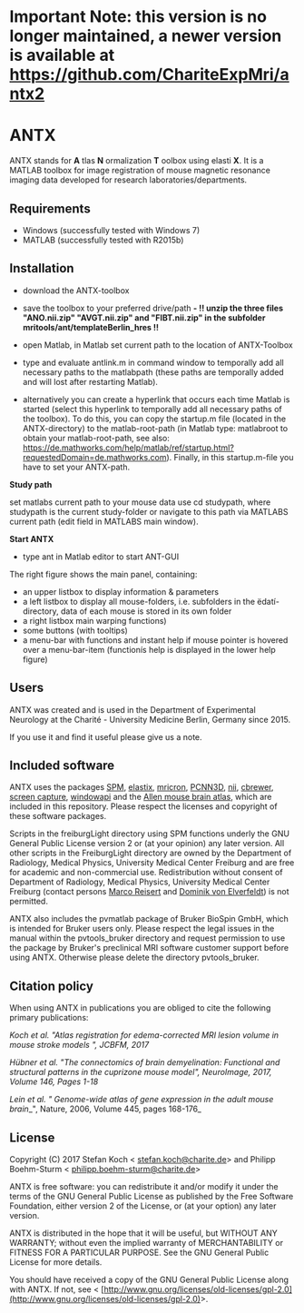 # Important Note: this version is no longer maintained, a newer version is available at https://github.com/ChariteExpMri/antx2

# ANTX

ANTX stands for **A** tlas **N** ormalization **T** oolbox using elasti **X**. It is a MATLAB toolbox for image registration of mouse magnetic resonance imaging data developed for research laboratories/departments.

## **Requirements**

- Windows (successfully tested with Windows 7)
- MATLAB (successfully tested with R2015b)

## **Installation**

- download the ANTX-toolbox
- save the toolbox to your preferred drive/path
**- !! unzip the three files &quot;ANO.nii.zip&quot; &quot;AVGT.nii.zip&quot; and &quot;FIBT.nii.zip&quot; in the subfolder mritools/ant/templateBerlin\_hres !!**
- open Matlab, in Matlab set current path to the location of ANTX-Toolbox
- type and evaluate antlink.m  in command window to temporally add all necessary paths to the matlabpath (these paths are temporally added and will lost after restarting Matlab).

- alternatively you can create a hyperlink that occurs each time Matlab is started (select this hyperlink to temporally add all necessary paths of the toolbox). To do this, you can copy the startup.m file (located in the ANTX-directory) to the matlab-root-path (in Matlab type: matlabroot to obtain your matlab-root-path, see also: https://de.mathworks.com/help/matlab/ref/startup.html?requestedDomain=de.mathworks.com). Finally, in this startup.m-file you have to set your ANTX-path.

**Study path**

set matlabs current path to your mouse data use cd studypath, where studypath is the current study-folder or navigate to this path via MATLABS current path (edit field in MATLABS main window).

**Start ANTX**

- type ant in Matlab editor to start ANT-GUI

The right figure shows the main panel, containing:
- an upper listbox to display information &amp; parameters
- a left listbox to display all mouse-folders, i.e. subfolders in the ëdatí-directory, data of each mouse is stored in its own folder
- a right listbox main warping functions)
- some buttons (with tooltips)
- a menu-bar with functions and instant help if mouse pointer is hovered over a menu-bar-item (functionís help is displayed in the lower help figure)

## **Users**

ANTX was created and is used in the Department of Experimental Neurology at the Charité - University Medicine Berlin, Germany since 2015.

If you use it and find it useful please give us a note.

## **Included software**

ANTX uses the packages [SPM](http://www.fil.ion.ucl.ac.uk/spm/), [elastix](http://elastix.isi.uu.nl/), [mricron](https://www.nitrc.org/projects/mricron), [PCNN3D](https://sites.google.com/site/chuanglab/software/3d-pcnn), [nii](https://de.mathworks.com/matlabcentral/fileexchange/8797-tools-for-nifti-and-analyze-image), [cbrewer](https://de.mathworks.com/matlabcentral/fileexchange/34087-cbrewer---colorbrewer-schemes-for-matlab), [screen capture](https://de.mathworks.com/matlabcentral/fileexchange/24323-screencapture-get-a-screen-capture-of-a-figure-frame-or-component), [windowapi](https://de.mathworks.com/matlabcentral/fileexchange/31437-windowapi) and the [Allen mouse brain atlas](http://mouse.brain-map.org/), which are included in this repository. Please respect the licenses and copyright of these software packages.

Scripts in the freiburgLight directory using SPM functions underly the GNU General Public License version 2 or (at your opinion) any later version. All other scripts in the FreiburgLight directory are owned by the Department of Radiology, Medical Physics, University Medical Center Freiburg and are free for academic and non-commercial use. Redistribution without consent of Department of Radiology, Medical Physics, University Medical Center Freiburg (contact persons [Marco Reisert](mailto:marco.reisert@uniklinik-freiburg.de) and [Dominik von Elverfeldt](mailto:dominik.elverfeldt@uniklinik-freiburg.de)) is not permitted.

ANTX also includes the pvmatlab package of Bruker BioSpin GmbH, which is intended for Bruker users only. Please respect the legal issues in the manual within the pvtools\_bruker directory and request permission to use the package by Bruker&#39;s preclinical MRI software customer support before using ANTX. Otherwise please delete the directory pvtools\_bruker.

## **Citation policy**

When using ANTX in publications you are obliged to cite the following primary publications:

_Koch et al. &quot;Atlas registration for edema-corrected MRI lesion volume in mouse stroke models &quot;, JCBFM, 2017_

_Hübner et al. &quot;The connectomics of brain demyelination: Functional and structural patterns in the cuprizone mouse model&quot;, NeuroImage, 2017, Volume 146, Pages 1-18_

_Lein et al. &quot;_ _Genome-wide atlas of gene expression in the adult mouse brain__&quot;, Nature, 2006, Volume 445, pages 168-176_

## **License**

Copyright (C) 2017 Stefan Koch &lt; [stefan.koch@charite.de](mailto:stefan.koch@charite.de)&gt; and Philipp Boehm-Sturm &lt; [philipp.boehm-sturm@charite.de](mailto:philipp.boehm-sturm@charite.de)&gt;

ANTX is free software: you can redistribute it and/or modify it under the terms of the GNU General Public License as published by the Free Software Foundation, either version 2 of the License, or (at your option) any later version.

ANTX is distributed in the hope that it will be useful, but WITHOUT ANY WARRANTY; without even the implied warranty of MERCHANTABILITY or FITNESS FOR A PARTICULAR PURPOSE. See the GNU General Public License for more details.

You should have received a copy of the GNU General Public License along with ANTX. If not, see &lt; [http://www.gnu.org/licenses/old-licenses/gpl-2.0](http://www.gnu.org/licenses/old-licenses/gpl-2.0)&gt;.

